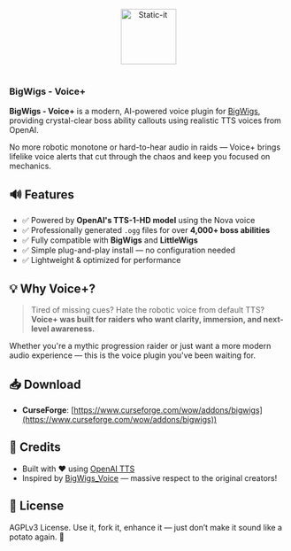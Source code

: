 <p align="center">
  <img src="https://wsrv.nl/?url=https://assets.alca.dev/voiceplus_logo.png" alt="Static-it" height="100" width="auto" />
</p>

#
### BigWigs - Voice+

**BigWigs - Voice+** is a modern, AI-powered voice plugin for [BigWigs](https://www.curseforge.com/wow/addons/big-wigs), providing crystal-clear boss ability callouts using realistic TTS voices from OpenAI.

No more robotic monotone or hard-to-hear audio in raids — Voice+ brings lifelike voice alerts that cut through the chaos and keep you focused on mechanics.

## 🔊 Features

- ✅ Powered by **OpenAI's TTS-1-HD model** using the Nova voice  
- ✅ Professionally generated `.ogg` files for over **4,000+ boss abilities**
- ✅ Fully compatible with **BigWigs** and **LittleWigs**
- ✅ Simple plug-and-play install — no configuration needed
- ✅ Lightweight & optimized for performance

## 💡 Why Voice+?

> Tired of missing cues? Hate the robotic voice from default TTS?  
> **Voice+ was built for raiders who want clarity, immersion, and next-level awareness.**

Whether you're a mythic progression raider or just want a more modern audio experience — this is the voice plugin you've been waiting for.

## 📥 Download

- **CurseForge**: [https://www.curseforge.com/wow/addons/bigwigs](https://www.curseforge.com/wow/addons/bigwigs))

## 🙌 Credits

- Built with ❤️ using [OpenAI TTS](https://platform.openai.com/docs/guides/text-to-speech)
- Inspired by [BigWigs_Voice](https://github.com/BigWigsMods/BigWigs_Voice) — massive respect to the original creators!

## 📜 License

AGPLv3 License.
Use it, fork it, enhance it — just don’t make it sound like a potato again. 🥔
